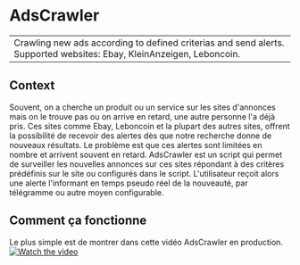 # AdsCrawler
<table><tr><td>
Crawling new ads according to defined criterias and send alerts. Supported websites: Ebay, KleinAnzeigen, Leboncoin.
</td></tr></table>

## Context
Souvent, on a cherche un produit ou un service sur les sites d'annonces mais on le trouve pas ou on arrive en retard, une autre personne l'a déjà pris. Ces sites comme Ebay, Leboncoin et la plupart des autres sites, offrent la possibilité de recevoir des alertes dès que notre recherche donne de nouveaux résultats. Le problème est que ces alertes sont limitées en nombre et arrivent souvent en retard. AdsCrawler est un script qui permet de surveiller les nouvelles annonces sur ces sites répondant à des critères prédéfinis sur le site ou configurés dans le script. L'utilisateur reçoit alors une alerte l'informant en temps pseudo réel de la nouveauté, par télégramme ou autre moyen configurable.

## Comment ça fonctionne
Le plus simple est de montrer dans cette vidéo AdsCrawler en production.
[![Watch the video](https://i.stack.imgur.com/Vp2cE.png)](https://youtu.be/vt5fpE0bzSY)

